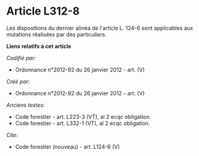 # Article L312-8

Les dispositions du dernier alinéa de l'article L. 124-6 sont applicables aux mutations réalisées par des particuliers.

**Liens relatifs à cet article**

_Codifié par_:

  - Ordonnance n°2012-92 du 26 janvier 2012 - art. (V)

_Créé par_:

  - Ordonnance n°2012-92 du 26 janvier 2012 - art. (V)

_Anciens textes_:

  - Code forestier - art. L223-3 (VT), al 2 ecqc obligation.
  - Code forestier - art. L332-1 (VT),  al 2 ecqc obligation.

_Cite_:

  - Code forestier (nouveau) - art. L124-6 (V)

